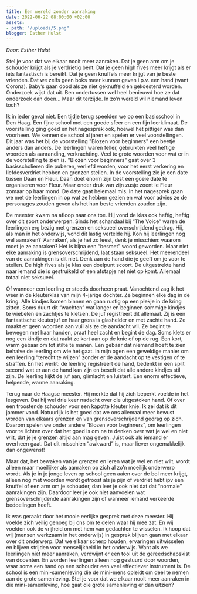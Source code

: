 ```yaml
---
title: Een wereld zonder aanraking
date: 2022-06-22 08:00:00 +02:00
assets:
- path: "/uploads/5.png"
blogger: Esther Hulst
---
```


*Door: Esther Hulst*

Stel je voor dat we elkaar nooit meer aanraken. Dat je geen arm om je schouder krijgt als je verdrietig bent. Dat je geen high fives meer krijgt als er iets fantastisch is bereikt. Dat je geen knuffels meer krijgt van je beste vrienden. Dat we zelfs geen boks meer kunnen geven i.p.v. een hand (want Corona). Baby’s gaan dood als ze niet geknuffeld en gekoesterd worden. Onderzoek wijst dat uit. Ben ondertussen wel heel benieuwd hoe ze dat onderzoek dan doen... Maar dit terzijde. In zo’n wereld wil niemand leven toch?

Ik in ieder geval niet. Een tijdje terug speelden we op een basisschool in Den Haag. Een fijne school met een goede sfeer en een fijn leerklimaat. De voorstelling ging goed en het nagesprek ook, hoewel het pittiger was dan voorheen. We kennen de school al jaren en spelen er veel voorstellingen. Dit jaar was het bij de voorstelling "Blozen voor beginners" een beetje anders dan anders. De leerlingen waren feller, gebruikten veel heftige woorden als aanranding, verkrachting. Veel te grote woorden voor wat er in de voorstelling te zien is. "Blozen voor beginners" gaat over  3 basisscholieren die puberen, verliefd worden, voor het eerst verkering en liefdesverdriet hebben en grenzen stellen. In de voorstelling zie je een date tussen Daan en Fleur. Daan doet enorm zijn best een goeie date te organiseren voor Fleur. Maar onder druk van zijn zusje zoent ie Fleur zomaar op haar mond. De date gaat helemaal mis. In het nagesprek gaan we met de leerlingen in op wat ze hebben gezien en wat voor advies ze de personages zouden geven als het hun beste vrienden zouden zijn.

De meester kwam na afloop naar ons toe. Hij vond de klas ook heftig, heftig over dit soort onderwerpen. Sinds het schandaal bij “The Voice” waren de leerlingen erg bezig met grenzen en seksueel overschrijdend gedrag. Hij, als man in het onderwijs, vond dit lastig vertelde hij. Kon hij leerlingen nog wel aanraken? ‘Aanraken’, als je het zo leest, denk je misschien: waarom moet je ze aanraken? Het is bijna een “besmet” woord geworden. Maar niet elke aanraking is grensoverschrijdend, laat staan seksueel. Het meerendeel van de aanrakingen is dit niet. Denk aan de hand die je geeft om je voor te stellen. De high fives als je klas een doelpunt scoort. De uitgestrekte hand naar iemand die is gestruikeld of een afstapje net niet op komt. Allemaal totaal niet seksueel. 

Of wanneer een leerling er steeds doorheen praat. Vanochtend zag ik het weer in de kleuterklas van mijn 4-jarige dochter. Ze beginnen elke dag in de kring. Alle kindjes komen binnen en gaan rustig op een plekje in de kring zitten. Soms duurt dit “wachten” wat langer en beginnen sommige kindjes te wiebelen en zachtjes te kletsen. De juf registreert dit allemaal. Zij is een fantastische kleuterjuf en haar grens is glashelder en met zachte hand. Ze maakt er geen woorden aan vuil als ze de aandacht wil. Ze begint te bewegen met haar handen, praat heel zacht en begint de dag. Soms klets er nog een kindje en dat raakt ze kort aan op de knie of op de rug. Een kort, warm gebaar om tot stilte te manen. Een gebaar dat niemand hoeft te zien behalve de leerling om wie het gaat. In mijn ogen een geweldige manier om een leerling “terecht te wijzen” zonder er de aandacht op te vestigen of te straffen. En het werkt: de leerling registreert de hand, bedenkt in een split second wat er aan de hand kan zijn en beseft dat alle andere kindjes stil zijn. De leerling kijkt de juf aan, glimlacht en luistert. Een enorm effectieve, helpende, warme aanraking.

Terug naar de Haagse meester. Hij merkte dat hij zich beperkt voelde in het lesgeven. Dat hij wel drie keer nadacht over die uitgestoken hand. Of over een troostende schouder voor een kapotte kleuter knie. Ik zei dat ik dit jammer vond. Natuurlijk is het goed dat we ons allemaal meer bewust worden van elkaars grenzen en van grensoverschrijdend gedrag op zich. Daarom spelen we onder andere “Blozen voor beginners”, om leerlingen voor te lichten over dat het goed is om na te denken over wat je wel en niet wilt, dat je je grenzen altijd aan mag geven. Juist ook als iemand er overheen gaat. Dat dit misschien “awkward” is, maar liever ongemakkelijk dan ongewenst!

Maar dat, het bewaken van je grenzen en leren wat je wel en niet wilt, wordt alleen maar moeilijker als aanraken op zich al zo’n moeilijk onderwerp wordt. Als je in je jonge leven op school geen aaien over de bol meer krijgt, alleen nog met woorden wordt getroost als je pijn of verdriet hebt ipv een knuffel of een arm om je schouder, dan leer je ook niet dat dat “normale” aanrakingen zijn. Daardoor leer je ook niet aanvoelen wat grensoverschrijdende aanrakingen zijn of wanneer iemand verkeerde bedoelingen heeft. 

Ik was geraakt door het mooie eerlijke gesprek met deze meester. Hij voelde zich veilig genoeg bij ons om te delen waar hij mee zat. En wij voelden ook de vrijheid om met hem van gedachten te wisselen. Ik hoop dat wij (mensen werkzaam in het onderwijs) in gesprek blijven gaan met elkaar over dit onderwerp. Dat we elkaar scherp houden, ervaringen uitwisselen en blijven strijden voor menselijkheid in het onderwijs. Want als we leerlingen niet meer aanraken, verdwijnt er een tool uit de gereedschapskist van docenten. En worden leerlingen alleen nog gestuurd door woorden, waar soms een hand op een schouder een veel effectiever instrument is. De school is een mini-samenleving die de mini-mens opleidt om deel te nemen aan de grote samenleving. Stel je voor dat we elkaar nooit meer aanraken in die mini-samenleving, hoe gaat die grote samenleving er dan uitzien?